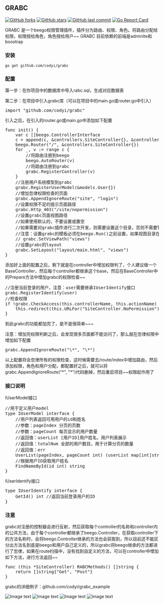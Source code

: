 ## GRABC 
[![GitHub forks](https://img.shields.io/github/forks/codyi/grabc.svg?style=social&label=Forks)](https://github.com/codyi/grabc/network)
[![GitHub stars](https://img.shields.io/github/stars/codyi/grabc.svg?style=social&label=Starss)](https://github.com/codyi/grabc/stargazers)
[![GitHub last commit](https://img.shields.io/github/last-commit/codyi/grabc.svg)](https://github.com/codyi/grabc)
[![Go Report Card](https://goreportcard.com/badge/github.com/codyi/grabc)](https://goreportcard.com/report/github.com/codyi/grabc)  

GRABC 是一个beego权限管理插件，插件分为路由、权限、角色。将路由分配给权限，权限授给角色，角色授给用户~~
GRABC 目前依赖的前端是adminlte和boostrap

### 安装
    go get github.com/codyi/grabc

### 配置    
第一步：在你项目中的数据库中导入rabc.sql，生成对应数据表

第二步：在项目中引入grabc库（可以在项目中的main.go或router.go中引入）

<pre>
import "github.com/codyi/grabc"
</pre>

引入之后，在引入的router.go或main.go中添加如下配置
<pre>
func init() {
	var c []beego.ControllerInterface
	c = append(c, &controllers.SiteController{}, &controllers.UserController{})
	beego.Router("/", &controllers.SiteController{})
	for _, v := range c {
		//将路由注册到beego
		beego.AutoRouter(v)
		//将路由注册到grabc
		grabc.RegisterController(v)
	}
	//注册用户系统模型到grabc
	grabc.RegisterUserModel(&models.User{})
	//增加忽律权限检查的页面
	grabc.AppendIgnoreRoute("site", "login")
	//设置权限不足的提示页面路径
	grabc.Http_403("/site/nopermission")
	//设置grabc页面视图路径
	//如果使用默认的，不要设置或置空
	//如果需要对grabc插件进行二次开发，则需要设置这个目录，否则不需要管
	//注意：设置grabc的模板必须在beego.Run()之前设置，如果视图目录在当前项目中，可以使用相对目录，否则需要绝对路径
	// grabc.SetViewPath("views")
	//设置grabc的layout
	grabc.SetLayout("layout/main.html", "views")
}
</pre>

添加好上面的配置之后，剩下就是在controller中增加权限判了，个人建议做一个BaseController，然后每个controller都继承这个base，然后在BaseController中的Prepare方法中增加grabc的权限检查~~
<pre>
//注册当前登录的用户，注意：user需要继承IUserIdentify接口
grabc.RegisterIdentify(user)
//检查权限
if !grabc.CheckAccess(this.controllerName, this.actionName) {
	this.redirect(this.URLFor("SiteController.NoPermission"))
}
</pre>

到此grabc的功能都加完了，是不是很简单~~~

注意：增加完权限判断之后，会发现很多页面都不能访问了，那么就在忽律权限中增加如下配置
<pre>
grabc.AppendIgnoreRoute("\*", "\*")
</pre>
以上配置将会忽律所有的权限检查，这时候需要去/route/index中增加路由，然后添加权限，角色和用户分配，都配置好之后，就可以将grabc.AppendIgnoreRoute("\*", "\*")代码删掉，然后重启项目~~权限起作用了

### 接口说明    
IUserModel接口
<pre>
//用于定义用户model
type IUserModel interface {
	//用户列表返回可用用户的id和姓名
	//参数：pageIndex 分页的页数
	//参数：pageCount 每页显示的用户数量
	//返回值：userList [用户ID]用户姓名，用户列表展示
	//返回值：totalNum 全部的用户数目，用于计算分页的数量
	//返回值：err
	UserList(pageIndex, pageCount int) (userList map[int]string, totalNum int, err error)
	//根据用户ID获取用户姓名
	FindNameById(id int) string 
}
</pre>

IUserIdentify接口
<pre>
type IUserIdentify interface {
	GetId() int //返回当前登录用户的ID
}
</pre>

### 注意
grabc对注册的控制器会进行反射，然后获取每个controller的名称和controller内的公共方法，由于每个controller都继承了beego.Controller，在获取controller下的方法名称时，会将beego.Controller继承的方法也会获取到，所以目前还不能区分出方法名到底是beego和用户自己定义的，所以grabc将beego继承的方法都进行了忽律，如果在route扫描中，没有找到自定义的方法，可以在controller中增加如下方法，进行方法返回~~
<pre>
func (this *SiteController) RABCMethods() []string {
	return []string{"Get", "Post"}
}
</pre>

grabc的详细例子：github.com/codyi/grabc_example

![Image text](http://www.liguosong.com/grabc_1.jpeg)
![Image text](http://www.liguosong.com/grabc_2.jpeg)
![Image text](http://www.liguosong.com/grabc_3.jpeg)
![Image text](http://www.liguosong.com/grabc_4.jpeg)